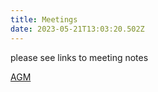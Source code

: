 ```yaml
---
title: Meetings
date: 2023-05-21T13:03:20.502Z
---
```

please see links to meeting notes 

[AGM ](public/img/bhpa_rules-for-individual-flying-members-10-2021.pdf)